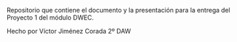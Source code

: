 Repositorio que contiene el documento y la presentación para la entrega del Proyecto 1 del módulo DWEC.

Hecho por Víctor Jiménez Corada 2º DAW